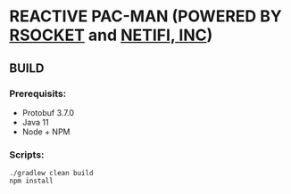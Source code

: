 # REACTIVE PAC-MAN (POWERED BY [RSOCKET](http://rsocket.io) and [NETIFI, INC](https://www.netifi.com))

## BUILD 

### Prerequisits:

* Protobuf 3.7.0
* Java 11
* Node + NPM


### Scripts:

```
./gradlew clean build
npm install
```
